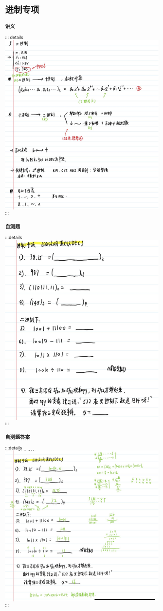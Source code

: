 # 进制专项

### 讲义

::: details
![Untitled](../computer/Image/Untitled.jpeg)
:::

### 自测题

:::details
![exercise.jpg](../computer/Image/exercise.jpg)
:::

### 自测题答案

:::details
![ans.jpg](../computer/Image/ans.jpg)
:::
